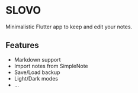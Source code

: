 # SLOVO

Minimalistic Flutter app to keep and edit your notes.

## Features

* Markdown support
* Import notes from SimpleNote
* Save/Load backup
* Light/Dark modes
* ...
